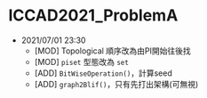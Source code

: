 # ICCAD2021_ProblemA

- 2021/07/01 23:30
	- [MOD]	 Topological 順序改為由PI開始往後找
	- [MOD]	 `piset` 型態改為 `set`
	- [ADD]  `BitWiseOperation()`，計算seed
	- [ADD]  `graph2Blif()`，只有先打出架構(可無視)

